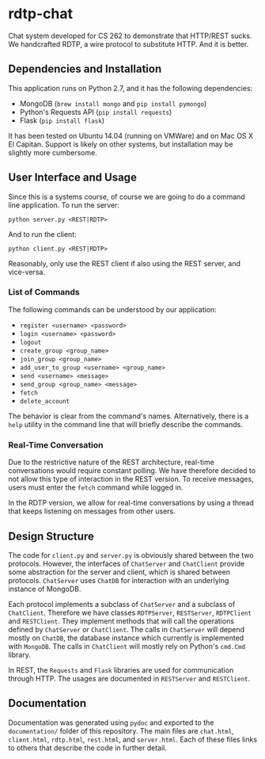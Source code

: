 # rdtp-chat
Chat system developed for CS 262 to demonstrate that HTTP/REST sucks. We handcrafted RDTP, a wire protocol to substitute HTTP. And it is better.

## Dependencies and Installation

This application runs on Python 2.7, and it has the following dependencies:

* MongoDB (`brew install mongo` and `pip install pymongo`)
* Python's Requests API (`pip install requests`)
* Flask (`pip install flask`)

It has been tested on Ubuntu 14.04 (running on VMWare) and on Mac OS X El Capitan.
Support is likely on other systems, but installation may be slightly more
cumbersome.

## User Interface and Usage

Since this is a systems course, of course we are going to do a command line
application. To run the server:

`python server.py <REST|RDTP>`

And to run the client:

`python client.py <REST|RDTP>`

Reasonably, only use the REST client if also using the REST server, and vice-versa.

### List of Commands

The following commands can be understood by our application:

* `register <username> <password>`
* `login <username> <password>`
* `logout`
* `create_group <group_name>`
* `join_group <group_name>`
* `add_user_to_group <username> <group_name>`
* `send <username> <message>`
* `send_group <group_name> <message>`
* `fetch`
* `delete_account`

The behavior is clear from the command's names. Alternatively, there is a
`help` utility in the command line that will briefly describe the commands.

### Real-Time Conversation

Due to the restrictive nature of the REST architecture, real-time conversations
would require constant polling. We have therefore decided to not allow this
type of interaction in the REST version. To receive messages, users must enter
the `fetch` command while logged in.

In the RDTP version, we allow for real-time conversations by using a thread 
that keeps listening on messages from other users.

## Design Structure

The code for `client.py` and `server.py` is obviously shared between the two
protocols. However, the interfaces of `ChatServer` and `ChatClient`
provide some abstraction for the server and client, which is shared between
protocols. `ChatServer` uses `ChatDB` for interaction with an underlying instance
of MongoDB.

Each protocol implements a subclass of `ChatServer` and a subclass of `ChatClient`.
Therefore we have classes `RDTPServer`, `RESTServer`, `RDTPClient` and `RESTClient`.
They implement methods that will call the operations defined by `ChatServer` or
`ChatClient`. The calls in `ChatServer` will depend mostly on `ChatDB`, the database
instance which currently is implemented with `MongoDB`. The calls in `ChatClient`
will mostly rely on Python's `cmd.Cmd` library.

In REST, the `Requests` and `Flask` libraries are used for communication through
HTTP. The usages are documented in `RESTServer` and `RESTClient`.

## Documentation

Documentation was generated using `pydoc` and exported to the `documentation/` folder of this repository. The main files are `chat.html`, `client.html`, `rdtp.html`, `rest.html`, and `server.html`. Each of these files links to others that describe the code in further detail.
